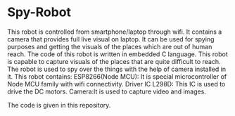 # Spy-Robot
This robot is controlled from smartphone/laptop through wifi. It  contains a camera that provides full live visual on laptop. It can be used for spying purposes and getting the visuals of the places which are out of human reach.
The code of this robot is written in embedded C language.
This robot is capable to capture visuals of the places that are quite difficult to reach.
The robot is used to spy over the things with the help of camera installed in it.
This robot contains:
ESP8266(Node MCU): It is special microcontroller of Node MCU family with wifi connectivity.
Driver IC L298D: This IC is used to drive the DC motors.
Camera:It is used to capture video and images.

The code is given in this repository.
